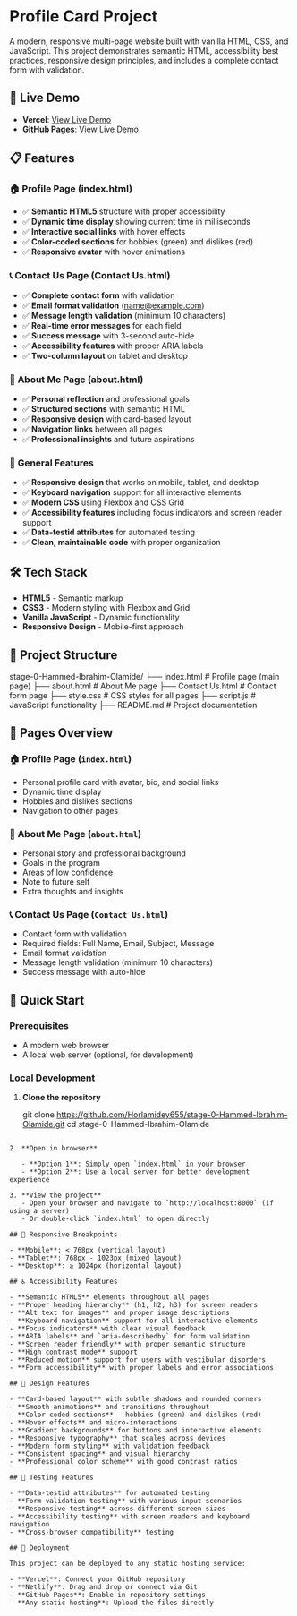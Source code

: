 # Profile Card Project

A modern, responsive multi-page website built with vanilla HTML, CSS, and JavaScript. This project demonstrates semantic HTML, accessibility best practices, responsive design principles, and includes a complete contact form with validation.

## 🚀 Live Demo

- **Vercel**: [View Live Demo](https://your-netlify-url.netlify.app)
- **GitHub Pages**: [View Live Demo](https://your-username.github.io/stage-0-Hammed-Ibrahim-Olamide)

## 📋 Features

### 🏠 **Profile Page (index.html)**

- ✅ **Semantic HTML5** structure with proper accessibility
- ✅ **Dynamic time display** showing current time in milliseconds
- ✅ **Interactive social links** with hover effects
- ✅ **Color-coded sections** for hobbies (green) and dislikes (red)
- ✅ **Responsive avatar** with hover animations

### 📞 **Contact Us Page (Contact Us.html)**

- ✅ **Complete contact form** with validation
- ✅ **Email format validation** (name@example.com)
- ✅ **Message length validation** (minimum 10 characters)
- ✅ **Real-time error messages** for each field
- ✅ **Success message** with 3-second auto-hide
- ✅ **Accessibility features** with proper ARIA labels
- ✅ **Two-column layout** on tablet and desktop

### 👤 **About Me Page (about.html)**

- ✅ **Personal reflection** and professional goals
- ✅ **Structured sections** with semantic HTML
- ✅ **Responsive design** with card-based layout
- ✅ **Navigation links** between all pages
- ✅ **Professional insights** and future aspirations

### 🎨 **General Features**

- ✅ **Responsive design** that works on mobile, tablet, and desktop
- ✅ **Keyboard navigation** support for all interactive elements
- ✅ **Modern CSS** using Flexbox and CSS Grid
- ✅ **Accessibility features** including focus indicators and screen reader support
- ✅ **Data-testid attributes** for automated testing
- ✅ **Clean, maintainable code** with proper organization

## 🛠️ Tech Stack

- **HTML5** - Semantic markup
- **CSS3** - Modern styling with Flexbox and Grid
- **Vanilla JavaScript** - Dynamic functionality
- **Responsive Design** - Mobile-first approach

## 📁 Project Structure

stage-0-Hammed-Ibrahim-Olamide/
├── index.html # Profile page (main page)
├── about.html # About Me page
├── Contact Us.html # Contact form page
├── style.css # CSS styles for all pages
├── script.js # JavaScript functionality
├── README.md # Project documentation

## 📄 Pages Overview

### 🏠 **Profile Page** (`index.html`)

- Personal profile card with avatar, bio, and social links
- Dynamic time display
- Hobbies and dislikes sections
- Navigation to other pages

### 👤 **About Me Page** (`about.html`)

- Personal story and professional background
- Goals in the program
- Areas of low confidence
- Note to future self
- Extra thoughts and insights

### 📞 **Contact Us Page** (`Contact Us.html`)

- Contact form with validation
- Required fields: Full Name, Email, Subject, Message
- Email format validation
- Message length validation (minimum 10 characters)
- Success message with auto-hide

## 🚀 Quick Start

### Prerequisites

- A modern web browser
- A local web server (optional, for development)

### Local Development

1. **Clone the repository**

   git clone https://github.com/Horlamidey655/stage-0-Hammed-Ibrahim-Olamide.git
   cd stage-0-Hammed-Ibrahim-Olamide

```

2. **Open in browser**

   - **Option 1**: Simply open `index.html` in your browser
   - **Option 2**: Use a local server for better development experience

3. **View the project**
   - Open your browser and navigate to `http://localhost:8000` (if using a server)
   - Or double-click `index.html` to open directly

## 📱 Responsive Breakpoints

- **Mobile**: < 768px (vertical layout)
- **Tablet**: 768px - 1023px (mixed layout)
- **Desktop**: ≥ 1024px (horizontal layout)

## ♿ Accessibility Features

- **Semantic HTML5** elements throughout all pages
- **Proper heading hierarchy** (h1, h2, h3) for screen readers
- **Alt text for images** and proper image descriptions
- **Keyboard navigation** support for all interactive elements
- **Focus indicators** with clear visual feedback
- **ARIA labels** and `aria-describedby` for form validation
- **Screen reader friendly** with proper semantic structure
- **High contrast mode** support
- **Reduced motion** support for users with vestibular disorders
- **Form accessibility** with proper labels and error associations

## 🎨 Design Features

- **Card-based layout** with subtle shadows and rounded corners
- **Smooth animations** and transitions throughout
- **Color-coded sections** - hobbies (green) and dislikes (red)
- **Hover effects** and micro-interactions
- **Gradient backgrounds** for buttons and interactive elements
- **Responsive typography** that scales across devices
- **Modern form styling** with validation feedback
- **Consistent spacing** and visual hierarchy
- **Professional color scheme** with good contrast ratios

## 🧪 Testing Features

- **Data-testid attributes** for automated testing
- **Form validation testing** with various input scenarios
- **Responsive testing** across different screen sizes
- **Accessibility testing** with screen readers and keyboard navigation
- **Cross-browser compatibility** testing

## 🚀 Deployment

This project can be deployed to any static hosting service:

- **Vercel**: Connect your GitHub repository
- **Netlify**: Drag and drop or connect via Git
- **GitHub Pages**: Enable in repository settings
- **Any static hosting**: Upload the files directly
```
